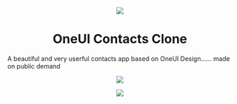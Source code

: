 <p align="center"><img src="https://github.com/user-attachments/assets/cdde2644-67c1-469c-a18e-2258c3a99096"></img></p>
<h1 align="center" >OneUI Contacts Clone</h1>
<p1 align="center">A beautiful and very userful contacts app based on OneUI Design…… made on public demand </p1>
<p align="center"><image src="https://img.shields.io/badge/Kotlin-100%25-%23F9B3A9?style=for-the-badge&logo=Kotlin"/></p>
<p align="center"><image src="https://img.shields.io/badge/OneUI%20Design-Clone-%23F9B3A9?style=for-the-badge&logo=Samsung&logoColor=lightgreen"/></p>
